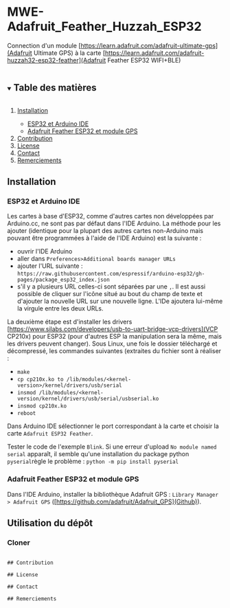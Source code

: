 # MWE-Adafruit_Feather_Huzzah_ESP32

Connection d'un module [https://learn.adafruit.com/adafruit-ultimate-gps](Adafruit Ultimate GPS) à la carte [https://learn.adafruit.com/adafruit-huzzah32-esp32-feather](Adafruit Feather ESP32 WIFI+BLE)

<!-- TABLE DES MATIÈRES -->
<details open="open">
  <summary><h2 style="display: inline-block">Table des matières</h2></summary>
  <ol>
    <li><a href="#installation">Installation</a></li>
      <ul>
        <li><a href="#esp32-et-Arduino-IDE">ESP32 et Arduino IDE</a></li>
        <li><a href="#Adafruit-Feather-ESP32-et-module-GPS">Adafruit Feather ESP32 et module GPS</a></li>
      </ul>
    <li><a href="#contribution">Contribution</a></li>
    <li><a href="#license">License</a></li>
    <li><a href="#contact">Contact</a></li>
    <li><a href="#remerciements">Remerciements</a></li>
  </ol>
</details>



## Installation
### ESP32 et Arduino IDE
Les cartes à base d'ESP32, comme d'autres cartes non développées par Arduino.cc,  ne sont pas par défaut dans l'IDE Arduino. 
La méthode pour les ajouter (identique pour la plupart des autres cartes non-Arduino mais pouvant être programmées à l'aide de l'IDE Arduino) est la suivante :
- ouvrir l'IDE Arduino
- aller dans `Preferences>Additional boards manager URLs`
- ajouter l'URL suivante : `https://raw.githubusercontent.com/espressif/arduino-esp32/gh-pages/package_esp32_index.json`
- s'il y a plusieurs URL celles-ci sont séparées par une `,`. Il est aussi possible de cliquer sur l'icône situé au bout du champ de texte et d'ajouter la nouvelle URL sur une nouvelle ligne. L'IDe ajoutera lui-même la virgule entre les deux URLs.

La deuxième étape est d'installer les drivers [https://www.silabs.com/developers/usb-to-uart-bridge-vcp-drivers](VCP CP210x) pour ESP32 (pour d'autres ESP la manipulation sera la même, mais les drivers peuvent changer).
Sous Linux, une fois le dossier téléchargé et décompressé, les commandes suivantes (extraites du fichier  sont à réaliser : 
- `make`
- `cp cp210x.ko to /lib/modules/<kernel-version>/kernel/drivers/usb/serial`
- `insmod /lib/modules/<kernel-version/kernel/drivers/usb/serial/usbserial.ko`
- `insmod cp210x.ko`
- `reboot`

Dans Arduino IDE sélectionner le port correspondant à la carte et choisir la carte `Adafruit ESP32 Feather`. 

Tester le code de l'exemple `Blink`. Si une erreur d'upload `No module named serial` apparaît, il semble qu'une installation du package python `pyserial`règle le problème : 
`python -m pip install pyserial`

### Adafruit Feather ESP32 et module GPS

Dans l'IDE Arduino, installer la bibliothèque Adafruit GPS : `Library Manager > Adafruit GPS` ([https://github.com/adafruit/Adafruit_GPS](Github)).





## Utilisation du dépôt

### Cloner

```

## Contribution

## License

## Contact

## Remerciements

